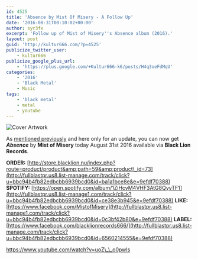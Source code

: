 ```yaml
---
id: 4525
title: 'Absence by Mist Of Misery - A Follow Up'
date: '2016-08-31T00:10:02+00:00'
author: syr3fx
excerpt: 'Follow up of Mist of Misery''s Absence album (2016).'
layout: post
guid: 'http://kultur666.com/?p=4525'
publicize_twitter_user:
    - kultur666
publicize_google_plus_url:
    - 'https://plus.google.com/+Kultur666-k6/posts/H4q3oeFdMqU'
categories:
    - '2016'
    - 'Black Metal'
    - Music
tags:
    - 'black metal'
    - metal
    - youtube
---
```


![Cover Artwork](http://localhost:8080/wp-content/uploads/2016/07/cover-artwork.jpg?w=680)

As [mentioned previously](http://kultur666.com/2016/08/01/absence-by-mist-of-misery-a-comment/) and here only for an update, you can now get ***Absence*** by **Mist of Misery** today August 31st 2016 available via **Black Lion Records**.

**ORDER:** [http://store.blacklion.nu/index.php?route=product/product&amp;path=59&amp;product\_id=73](http://fullblastpr.us8.list-manage.com/track/click?u=bbc94b4fb82edbcbb6939bcd0&id=ba1a1bce8e&e=9efdf70388)
**SPOTIFY:** [https://open.spotify.com/album/1ZiHcvM4VHF3AtG8QyyTF1](http://fullblastpr.us8.list-manage1.com/track/click?u=bbc94b4fb82edbcbb6939bcd0&id=ce38e3b945&e=9efdf70388)
**LIKE:** [https://www.facebook.com/MistofMisery](http://fullblastpr.us8.list-manage1.com/track/click?u=bbc94b4fb82edbcbb6939bcd0&id=0c3bf42b80&e=9efdf70388)
**LABEL:** [https://www.facebook.com/blacklionrecords666/](http://fullblastpr.us8.list-manage.com/track/click?u=bbc94b4fb82edbcbb6939bcd0&id=6560214555&e=9efdf70388)

https://www.youtube.com/watch?v=uoZ\_\_o0pwls